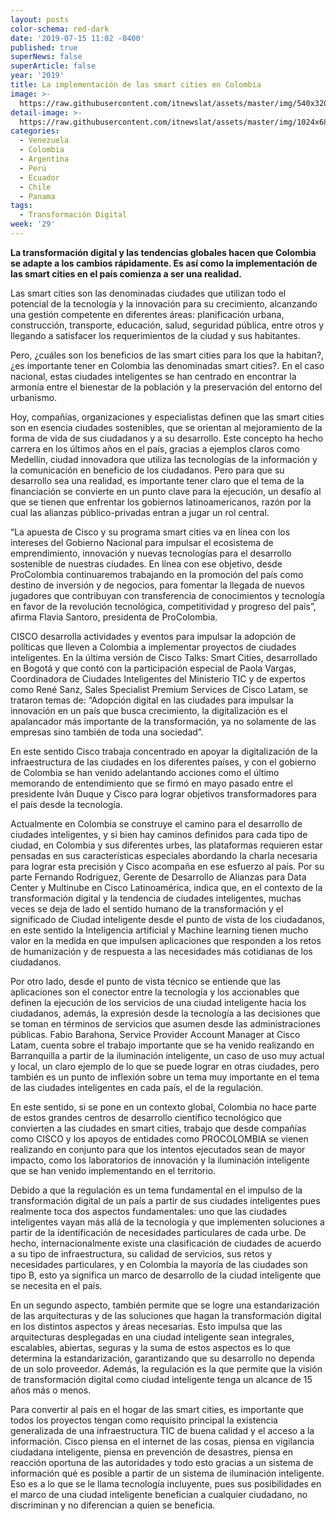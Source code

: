 ```yaml
---
layout: posts
color-schema: red-dark
date: '2019-07-15 11:02 -0400'
published: true
superNews: false
superArticle: false
year: '2019'
title: La implementación de las smart cities en Colombia
image: >-
  https://raw.githubusercontent.com/itnewslat/assets/master/img/540x320/Cisco-SmartCities-p.jpg
detail-image: >-
  https://raw.githubusercontent.com/itnewslat/assets/master/img/1024x680/Cisco-SmartCities-g.jpg
categories:
  - Venezuela
  - Colombia
  - Argentina
  - Perú
  - Ecuador
  - Chile
  - Panama
tags:
  - Transformación Digital
week: '29'
---
```

**La transformación digital y las tendencias globales hacen que Colombia se adapte a los cambios rápidamente. Es así como la implementación de las smart cities en el país comienza a ser una realidad.**

Las smart cities son las denominadas ciudades que utilizan todo el potencial de la tecnología y la innovación para su crecimiento, alcanzando una gestión competente en diferentes áreas: planificación urbana, construcción, transporte, educación, salud, seguridad pública, entre otros y llegando a satisfacer los requerimientos de la ciudad y sus habitantes. 

Pero, ¿cuáles son los beneficios de las smart cities para los que la habitan?, ¿es importante tener en Colombia las denominadas smart cities?. En el caso nacional, estas ciudades inteligentes se han centrado en encontrar la armonía entre el bienestar de la población y la preservación del entorno del urbanismo.

Hoy, compañías, organizaciones y especialistas definen que las smart cities son en esencia ciudades sostenibles, que se orientan al mejoramiento de la forma de vida de sus ciudadanos y a su desarrollo. Este concepto ha hecho carrera en los últimos años en el país, gracias a ejemplos claros como Medellín, ciudad innovadora que utiliza las tecnologías de la información y la comunicación en beneficio de los ciudadanos. Pero para que su desarrollo sea una realidad, es importante tener claro que el tema de la financiación se convierte en un punto clave para la ejecución, un desafío al que se tienen que enfrentar los gobiernos latinoamericanos, razón por la cual las alianzas público-privadas entran a jugar un rol central. 

“La apuesta de Cisco y su programa smart cities va en línea con los intereses del Gobierno Nacional para impulsar el ecosistema de emprendimiento, innovación y nuevas tecnologías para el desarrollo sostenible de nuestras ciudades. En línea con ese objetivo, desde ProColombia continuaremos trabajando en la promoción del país como destino de inversión y de negocios, para fomentar la llegada de nuevos jugadores que contribuyan con transferencia de conocimientos y tecnología en favor de la revolución tecnológica, competitividad y progreso del país”, afirma Flavia Santoro, presidenta de ProColombia.

CISCO desarrolla actividades y eventos para impulsar la adopción de políticas que lleven a Colombia a implementar proyectos de ciudades inteligentes. En la última versión de Cisco Talks: Smart Cities, desarrollado en Bogotá y que contó con la participación especial de Paola Vargas, Coordinadora de Ciudades Inteligentes del Ministerio TIC y de expertos como René Sanz, Sales Specialist Premium Services de Cisco Latam, se trataron temas de:  “Adopción digital en las ciudades para impulsar la innovación en un país que busca crecimiento, la digitalización es el apalancador más importante de la transformación, ya no solamente de las empresas sino también de toda una sociedad”. 

En este sentido Cisco trabaja concentrado en apoyar la digitalización de la infraestructura de las ciudades en los diferentes países, y con el gobierno de Colombia se han venido adelantando acciones como el último memorando de entendimiento que se firmó en mayo pasado entre el presidente Iván Duque y Cisco para lograr objetivos transformadores para el país desde la tecnología. 

Actualmente en Colombia se construye el camino para el desarrollo de ciudades inteligentes, y si bien hay caminos definidos para cada tipo de ciudad, en Colombia y sus diferentes urbes, las plataformas requieren estar pensadas en sus características especiales abordando la charla necesaria para lograr esta precisión y Cisco acompaña en ese esfuerzo al país. Por su parte Fernando Rodríguez, Gerente de Desarrollo de Alianzas para Data Center y Multinube en Cisco Latinoamérica, indica que, en el contexto de la transformación digital y la tendencia de ciudades inteligentes, muchas veces se deja de lado el sentido humano de la transformación y el significado de Ciudad inteligente desde el punto de vista de los ciudadanos, en este sentido la Inteligencia artificial y Machine learning tienen mucho valor en la medida en que impulsen aplicaciones que responden a los retos de humanización y de respuesta a las necesidades más cotidianas de los ciudadanos. 

Por otro lado, desde el punto de vista técnico se entiende que las aplicaciones son el conector entre la tecnología y los accionables que definen la ejecución de los servicios de una ciudad inteligente hacia los ciudadanos, además, la expresión desde la tecnología a las decisiones que se toman en términos de servicios que asumen desde las administraciones públicas. Fabio Barahona, Service Provider Account Manager at Cisco Latam, cuenta sobre el trabajo importante que se ha venido realizando en Barranquilla a partir de la iluminación inteligente, un caso de uso muy actual y local, un claro ejemplo de lo que se puede lograr en otras ciudades, pero también es un punto de inflexión sobre un tema muy importante en el tema de las ciudades inteligentes en cada país, el de la regulación.

En este sentido, si se pone en un contexto global, Colombia no hace parte de estos grandes centros de desarrollo científico tecnológico que convierten a las ciudades en smart cities, trabajo que desde compañías como CISCO y los apoyos de entidades como PROCOLOMBIA se vienen realizando en conjunto para que los intentos ejecutados sean de mayor impacto, como los laboratorios de innovación y la iluminación inteligente que se han venido implementando en el territorio. 

Debido a que la regulación es un tema fundamental en el impulso de la transformación digital de un país a partir de sus ciudades inteligentes pues realmente toca dos aspectos fundamentales: uno que las ciudades inteligentes vayan más allá de la tecnología y que implementen soluciones a partir de la identificación de necesidades particulares de cada urbe. De hecho, internacionalmente existe una clasificación de ciudades de acuerdo a su tipo de infraestructura, su calidad de servicios, sus retos y necesidades particulares, y en Colombia la mayoría de las ciudades son tipo B, esto ya significa un marco de desarrollo de la ciudad inteligente que se necesita en el país.

En un segundo aspecto, también permite que se logre una estandarización de las arquitecturas y de las soluciones que hagan la transformación digital en los distintos aspectos y áreas necesarias. Esto impulsa que las arquitecturas desplegadas en una ciudad inteligente sean integrales, escalables, abiertas, seguras y la suma de estos aspectos es lo que determina la estandarización, garantizando que su desarrollo no dependa de un solo proveedor. Además,  la regulación es la que permite que la visión de transformación digital como ciudad inteligente tenga un alcance de 15 años más o menos. 

Para convertir al país en el hogar de las smart cities, es importante que todos los proyectos tengan como requisito principal la existencia generalizada de una infraestructura TIC de buena calidad y el acceso a la información. Cisco piensa en el internet de las cosas, piensa en vigilancia ciudadana inteligente, piensa en prevención de desastres, piensa en reacción oportuna de las autoridades y todo esto gracias a un sistema de información qué es posible a partir de un sistema de iluminación inteligente. Eso es a lo que se le llama tecnología incluyente, pues sus posibilidades en el marco de una ciudad inteligente benefician a cualquier ciudadano, no discriminan y no diferencian a quien se beneficia.